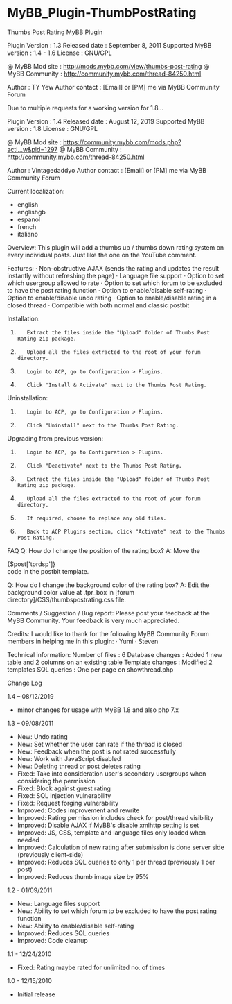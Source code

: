 # MyBB_Plugin-ThumbPostRating

Thumbs Post Rating MyBB Plugin
 
Plugin Version                                   : 1.3
Released date                                   : September 8, 2011
Supported MyBB version             : 1.4 - 1.6
License                                                 : GNU/GPL
 
@ MyBB Mod site            : http://mods.mybb.com/view/thumbs-post-rating
@ MyBB Community      : http://community.mybb.com/thread-84250.html
 
Author                                  : TY Yew
Author contact                  : [Email] or [PM] me via MyBB Community Forum
 
Due to multiple requests for a working version for 1.8...

Plugin Version                                   : 1.4
Released date                                   : August 12, 2019
Supported MyBB version             : 1.8
License                                                 : GNU/GPL
 
@ MyBB Mod site            : https://community.mybb.com/mods.php?acti...w&pid=1297
@ MyBB Community      : http://community.mybb.com/thread-84250.html
 
Author                                  : Vintagedaddyo
Author contact                  : [Email] or [PM] me via MyBB Community Forum
 
Current localization:

- english
- englishgb
- espanol
- french
- italiano


Overview:
This plugin will add a thumbs up / thumbs down rating system on every individual posts.
Just like the one on the YouTube comment.
 
Features:
·         Non-obstructive AJAX (sends the rating and updates the result instantly without refreshing the page)
·         Language file support
·         Option to set which usergroup allowed to rate
·         Option to set which forum to be excluded to have the post rating function
·         Option to enable/disable self-rating
·         Option to enable/disable undo rating
·         Option to enable/disable rating in a closed thread
·         Compatible with both normal and classic postbit
  
Installation:
1.        Extract the files inside the "Upload" folder of Thumbs Post Rating zip package.
2.        Upload all the files extracted to the root of your forum directory.
3.        Login to ACP, go to Configuration > Plugins.
4.        Click "Install & Activate" next to the Thumbs Post Rating.
 
Uninstallation:
1.        Login to ACP, go to Configuration > Plugins.
2.        Click "Uninstall" next to the Thumbs Post Rating.
 
Upgrading from previous version:
1.        Login to ACP, go to Configuration > Plugins.
2.        Click "Deactivate" next to the Thumbs Post Rating.
3.        Extract the files inside the "Upload" folder of Thumbs Post Rating zip package.
4.        Upload all the files extracted to the root of your forum directory.
5.        If required, choose to replace any old files.
6.        Back to ACP Plugins section, click "Activate" next to the Thumbs Post Rating. 
 
FAQ
Q: How do I change the position of the rating box?
A: Move the <div class="float_right">{$post['tprdsp']}</div> code in the postbit template.
 
Q: How do I change the background color of the rating box?
A: Edit the background color value at .tpr_box in [forum directory]/CSS/thumbspostrating.css file.
 
Comments / Suggestion / Bug report:
Please post your feedback at the MyBB Community.
Your feedback is very much appreciated.
 
Credits:
I would like to thank for the following MyBB Community Forum members in helping me in this plugin:
·         Yumi
·         Steven
 
Technical information:
Number of files                : 6
Database changes           : Added 1 new table and 2 columns on an existing table
Template changes           : Modified 2 templates
SQL queries                        : One per page on showthread.php
 
Change Log
 
1.4 – 08/12/2019
- minor changes for usage with MyBB 1.8 and also php 7.x
 
1.3 – 09/08/2011
- New: Undo rating
- New: Set whether the user can rate if the thread is closed
- New: Feedback when the post is not rated successfully
- New: Work with JavaScript disabled
- New: Deleting thread or post deletes rating
- Fixed: Take into consideration user's secondary usergroups when considering the permission
- Fixed: Block against guest rating
- Fixed: SQL injection vulnerability
- Fixed: Request forging vulnerability
- Improved: Codes improvement and rewrite
- Improved: Rating permission includes check for post/thread visibility
- Improved: Disable AJAX if MyBB's disable xmlhttp setting is set
- Improved: JS, CSS, template and language files only loaded when needed
- Improved: Calculation of new rating after submission is done server side (previously client-side)
- Improved: Reduces SQL queries to only 1 per thread (previously 1 per post)
- Improved: Reduces thumb image size by 95%
 
1.2 - 01/09/2011
- New: Language files support
- New: Ability to set which forum to be excluded to have the post rating function
- New: Ability to enable/disable self-rating
- Improved: Reduces SQL queries
- Improved: Code cleanup
 
1.1 - 12/24/2010
- Fixed: Rating maybe rated for unlimited no. of times
 
1.0 - 12/15/2010
- Initial release
